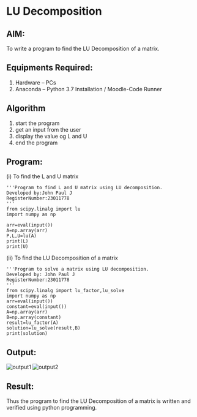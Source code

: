 # LU Decomposition 

## AIM:
To write a program to find the LU Decomposition of a matrix.

## Equipments Required:
1. Hardware – PCs
2. Anaconda – Python 3.7 Installation / Moodle-Code Runner

## Algorithm
1. start the program
2. get an input from the user
3. display the value og L and U
4. end the program

## Program:
(i) To find the L and U matrix
```
'''Program to find L and U matrix using LU decomposition.
Developed by:John Paul J 
RegisterNumber:23011778
'''
from scipy.linalg import lu
import numpy as np

arr=eval(input())
A=np.array(arr)
P,L,U=lu(A)
print(L)
print(U)
```
(ii) To find the LU Decomposition of a matrix
```
'''Program to solve a matrix using LU decomposition.
Developed by: John Paul J
RegisterNumber:23011778 
'''
from scipy.linalg import lu_factor,lu_solve
import numpy as np
arr=eval(input())
constant=eval(input())
A=np.array(arr)
B=np.array(constant)
result=lu_factor(A)
solution=lu_solve(result,B)
print(solution)
```

## Output:
![output1](https://github.com/JOHNSUBIK/LU-Decomposition/assets/150279319/770f6907-9ed7-40bc-b889-dcfce406560a)
![output2](https://github.com/JOHNSUBIK/LU-Decomposition/assets/150279319/d560a804-c370-462e-8bb4-c546eaa61681)



## Result:
Thus the program to find the LU Decomposition of a matrix is written and verified using python programming.

